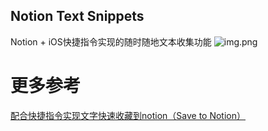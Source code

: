 Notion Text Snippets
----
Notion + iOS快捷指令实现的随时随地文本收集功能
![img.png](img.png)

# 更多参考
[配合快捷指令实现文字快速收藏到notion（Save to Notion）](https://corebook.notion.site/cf852d8df2ac4f87bc80aa02ab0b44df)
